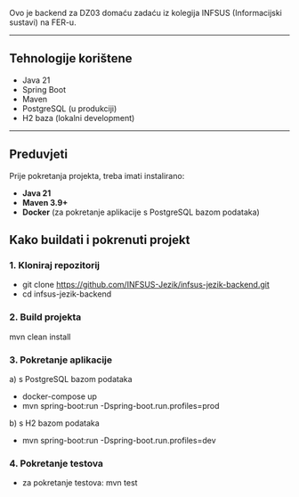 Ovo je backend za DZ03 domaću zadaću iz kolegija INFSUS (Informacijski sustavi) na FER-u.

---

## Tehnologije korištene

- Java 21 
- Spring Boot 
- Maven 
- PostgreSQL (u produkciji)
- H2 baza (lokalni development)

---

## Preduvjeti

Prije pokretanja projekta, treba imati instalirano:

- **Java 21**
- **Maven 3.9+**
- **Docker** (za pokretanje aplikacije s PostgreSQL bazom podataka)

## Kako buildati i pokrenuti projekt


### 1. Kloniraj repozitorij 

- git clone https://github.com/INFSUS-Jezik/infsus-jezik-backend.git
- cd infsus-jezik-backend

### 2. Build projekta
mvn clean install

### 3. Pokretanje aplikacije 
a) s PostgreSQL bazom podataka
  - docker-compose up
  - mvn spring-boot:run -Dspring-boot.run.profiles=prod

b) s H2 bazom podataka
  - mvn spring-boot:run -Dspring-boot.run.profiles=dev

### 4. Pokretanje testova
- za pokretanje testova: mvn test

  
